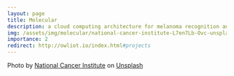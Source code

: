```yaml
---
layout: page
title: Molecular
description: a cloud computing architecture for melanoma recognition and prophylaxis
img: /assets/img/molecular/national-cancer-institute-L7en7Lb-Ovc-unsplash.jpg
importance: 2
redirect: http://owliot.io/index.html#projects
---
```


Photo by <a href="https://unsplash.com/@nci?utm_source=unsplash&utm_medium=referral&utm_content=creditCopyText">National Cancer Institute</a> on <a href="https://unsplash.com/s/photos/cancer?utm_source=unsplash&utm_medium=referral&utm_content=creditCopyText">Unsplash</a>
  
